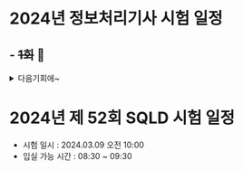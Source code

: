 # 2024년 정보처리기사 시험 일정

## - ~~1회~~ 🔖  

<details>
<summary> 다음기회에~ </summary>
<div markdown="1">
</br>
  
- 필기시험 원서 접수 : ~~01.23 ~ 01.26~~
- 추가 접수 : ~~02.09 오전 10시 ~ 02.10 오후 6시~~
- 필기 시험 : 02.15 ~ 03.07
- 합격 발표 : 03.13
- 실기시험 원서 접수 : 03.26 ~ 03.29
- 실기 시험 : 04.27 ~ 05.12
- 1차 합격발표 : 05.29
- 2차 합격발표 : 06.18

</div>
</details>


# 2024년 제 52회 SQLD 시험 일정

- 시험 일시 : 2024.03.09 오전 10:00
- 입실 가능 시간 : 08:30 ~ 09:30

